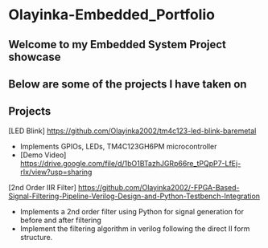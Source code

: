 # Olayinka-Embedded_Portfolio
## Welcome to my Embedded System Project showcase
## Below are some of the projects I have taken on

## Projects
[LED Blink] https://github.com/Olayinka2002/tm4c123-led-blink-baremetal
 - Implements GPIOs, LEDs, TM4C123GH6PM microcontroller
 - [Demo Video] https://drive.google.com/file/d/1bO1BTazhJGRp66re_tPQpP7-LfEj-rIx/view?usp=sharing

[2nd Order IIR Filter] https://github.com/Olayinka2002/-FPGA-Based-Signal-Filtering-Pipeline-Verilog-Design-and-Python-Testbench-Integration
 - Implements a 2nd order filter using Python for signal generation for before and after filtering
 - Implement the filtering algorithm in verilog following the direct II form structure.
